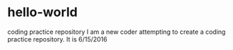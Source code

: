 # hello-world
coding practice repository
I am a new coder attempting to create a coding practice repository. 
It is 6/15/2016
